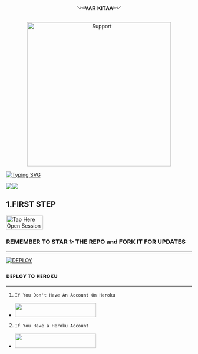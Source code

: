 <p align="center">                                               ༺𝐕𝐀𝐑 𝐊𝐈𝐓𝐀𝐀༻
  

</p>
<p align="center"> 
  <a href="https://whatsapp.com/channel/0029VatokI45EjxufALmY32X">
    <img alt=Support height="390" src="https://files.catbox.moe/5u3a1c.jpg"> 
    </p>
 
 
 


[![Typing SVG](https://readme-typing-svg.herokuapp.com?font=Fira+Code&pause=1000&color=000000&width=435&lines=𝑀𝐴𝐷𝐸+𝐵𝑌+𝑉𝐴𝑅+𝐾𝐼𝑇𝐴𝐴+2025)](https://git.io/typing-svg)



<a><img src='https://i.imgur.com/LyHic3i.gif'/></a><a><img src='https://i.imgur.com/LyHic3i.gif'/></a>


## 1.FIRST STEP 


<a href="https://github.com/Raphaaaaa05/VAR_KITAA/forks"><img title="Tap Here Open Session Site" src="https://img.shields.io/badge/FORK THIS REPO-h?color=black&style=for-the-badge&logo=msi" width="100" height="38.45"/></a></p>

### REMEMBER TO STAR ✨ THE REPO and FORK IT FOR UPDATES

 
_________________
<a href='https://rahmani-4.onrender.com' target="_blank"><img alt='DEPLOY' src='https://img.shields.io/badge/PAIR-CODE-h?color=navy&style=for-the-badge&logo=visualstudiocode'/></a></p>

### ᴅᴇᴘʟᴏʏ ᴛᴏ ʜᴇʀᴏᴋᴜ
*****
1. `If You Don't Have An Account On Heroku`

- <a align="center"><a href="https://signup.heroku.com">
 <img src="https://img.shields.io/badge/Create%20Account%20Now-blue?style=for-the-badge&logo=heroku" width="220" height="38.45"/></a></p>

2. `If You Have a Heroku Account`

 - <a align="center"><a href="https://dashboard.heroku.com/new?template=https://github.com/Raphaaaaa05/VAR_KITAA/tree/main"> <img src="https://img.shields.io/badge/DEPLOY%20NOW-blue?style=for-the-badge&logo=heroku" width="220" height="38.45"/></a></p>
